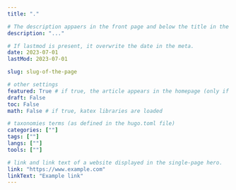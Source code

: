 ```yaml
---
title: "."

# The description appaers in the front page and below the title in the single-page hero.
description: "..."

# If lastmod is present, it overwrite the date in the meta.
date: 2023-07-01
lastMod: 2023-07-01

slug: slug-of-the-page

# other settings
featured: True # if true, the article appears in the homepage (only if the site parameter showOnlyFeaturedPost is true)
draft: False
toc: False 
math: False # if true, katex libraries are loaded

# taxonomies terms (as defined in the hugo.toml file)
categories: [""]
tags: [""]
langs: [""]
tools: [""]

# link and link text of a website displayed in the single-page hero.
link: "https://www.example.com"
linkText: "Example link"
---
```


